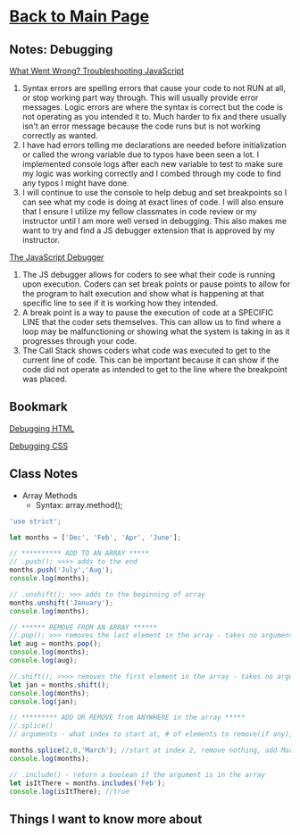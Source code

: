 # [Back to Main Page](https://reecerenninger.github.io/reading-notes/)

## Notes: Debugging

[What Went Wrong? Troubleshooting JavaScript](https://developer.mozilla.org/en-US/docs/Learn/JavaScript/First_steps/What_went_wrong)

1. Syntax errors are spelling errors that cause your code to not RUN at all, or stop working part way through. This will usually provide error messages. Logic errors are where the syntax is correct but the code is not operating as you intended it to.  Much harder to fix and there usually isn't an error message because the code runs but is not working correctly as wanted.
2. I have had errors telling me declarations are needed before initialization or called the wrong variable due to typos have been seen a lot.  I implemented console logs after each new variable to test to make sure my logic was working correctly and I combed through my code to find any typos I might have done.
3. I will continue to use the console to help debug and set breakpoints so I can see what my code is doing at exact lines of code.  I will also ensure that I ensure I utilize my fellow classmates in code review or my instructor until I am more well versed in debugging.  This also makes me want to try and find a JS debugger extension that is approved by my instructor.

[The JavaScript Debugger](https://developer.mozilla.org/en-US/docs/Learn/Common_questions/What_are_browser_developer_tools#the_javascript_debugger)

1. The JS debugger allows for coders to see what their code is running upon execution.  Coders can set break points or pause points to allow for the program to halt execution and show what is happening at that specific line to see if it is working how they intended.
2. A break point is a way to pause the execution of code at a SPECIFIC LINE that the coder sets themselves.  This can allow us to find where a loop may be malfunctioning or showing what the system is taking in as it progresses through your code.
3. The Call Stack shows coders what code was executed to get to the current line of code.  This can be important because it can show if the code did not operate as intended to get to the line where the breakpoint was placed.

## Bookmark

[Debugging HTML](https://developer.mozilla.org/en-US/docs/Learn/HTML/Introduction_to_HTML/Debugging_HTML)

[Debugging CSS](https://developer.mozilla.org/en-US/docs/Learn/CSS/Building_blocks/Debugging_CSS)

## Class Notes

- Array Methods
  - Syntax: array.method();

```js
'use strict';

let months = ['Dec', 'Feb', 'Apr', 'June'];

// ********** ADD TO AN ARRAY *****
// .push(); >>>> adds to the end
months.push('July','Aug');
console.log(months);

// .unshift(); >>> adds to the beginning of array
months.unshift('January');
console.log(months);

// ****** REMOVE FROM AN ARRAY ******
//.pop(); >>> removes the last element in the array - takes no arguments, pop returns the popped element
let aug = months.pop();
console.log(months);
console.log(aug);

//.shift(); >>>> removes the first element in the array - takes no arguments; return the shifted element
let jan = months.shift();
console.log(months);
console.log(jan);

// ********* ADD OR REMOVE from ANYWHERE in the array *****
//.splice()
// arguments - what index to start at, # of elements to remove(if any), what to add (if any)

months.splice(2,0,'March'); //start at index 2, remove nothing, add March in at index 2
console.log(months);

// .include() - return a boolean if the argument is in the array
let isItThere = months.includes('Feb');
console.log(isItThere); //true
```

## Things I want to know more about
